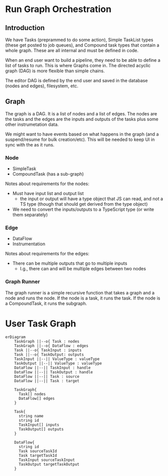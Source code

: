 # Run Graph Orchestration

## Introduction

We have Tasks (preprammed to do some action), Simple TaskList types (these get posted to job queues), and Compound task types that contain a whole graph. These are all internal and must be defined in code.

When an end user want to build a pipeline, they need to be able to define a list of tasks to run. This is where Graphs come in. The directed acyclic graph (DAG) is more flexible than simple chains.

The editor DAG is defined by the end user and saved in the database (nodes and edges), filesystem, etc.

## Graph

The graph is a DAG. It is a list of nodes and a list of edges. The nodes are the tasks and the edges are the inputs and outputs of the tasks plus some other instrumetation data.

We might want to have events based on what happens in the graph (and a suspend/resume for bulk creation/etc). This will be needed to keep UI in sync with the as it runs.

### Node

- SimpleTask
- CompoundTask (has a sub-graph)

Notes about requirements for the nodes:

- Must have input list and output list
  - the input or output will have a type object that JS can read, and not a TS type (though that should get derived from the type object)
- We need to convert the inputs/outputs to a TypeScript type (or write them separately)

### Edge

- DataFlow
- Instrumentation

Notes about requirements for the edges:

- There can be multiple outputs that go to multiple inputs
  - I.g., there can and will be multiple edges between two nodes

### Graph Runner

The graph runner is a simple recursive function that takes a graph and a node and runs the node. If the node is a task, it runs the task. If the node is a CompoundTask, it runs the subgraph.

# User Task Graph

```mermaid
erDiagram
    TaskGraph ||--o{ Task : nodes
    TaskGraph ||--o{ DataFlow : edges
    Task ||--o{ TaskInput : inputs
    Task ||--o{ TaskOutput: outputs
    TaskInput ||--|| ValueType : valueType
    TaskOutput ||--|| ValueType : valueType
    DataFlow ||--|| TaskInput : handle
    DataFlow ||--|| TaskOutput : handle
    DataFlow ||--|| Task : source
    DataFlow ||--|| Task : target

    TaskGraph{
      Task[] nodes
      DataFlow[] edges
    }

    Task{
      string name
      string id
      TaskInput[] inputs
      TaskOutput[] outputs
    }

    DataFlow{
      string id
      Task sourceTaskId
      Task targetTaskId
      TaskInput sourceTaskInput
      TaskOutput targetTaskOutput
    }
```
